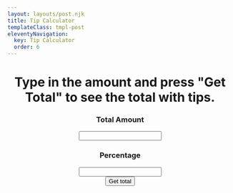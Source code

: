 ```yaml
---
layout: layouts/post.njk
title: Tip Calculator
templateClass: tmpl-post
eleventyNavigation:
  key: Tip Calculator
  order: 6
---
```

<!doctype html>
<html>
<head>
        <script src="tipcalculator/index.js"></script>
        <meta charset="utf-8" />
    </head>
    <body>
        <h1 style="text-align: center;">Type in the amount and press "Get Total" to see the total with tips.</h1>
        <div style="text-align: center;">
        <div>
            <h3>Total Amount</h3>
            <input type="number" id="total" name="total" min="1"></br>
        </div>
        <div>
            <h3>Percentage</h3>
            <input type="number" id="percentage" name="percentage" min="1">
        </div>
            <button onclick="tip()">Get total</button></br>
            </br>
            <span id="newTotal"></span></br>
            </br>
            <span id="rounded"></span> 
        </div>
    </body>
</html>